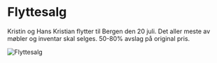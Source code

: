 Flyttesalg
==========

Kristin og Hans Kristian flytter til Bergen den 20 juli. Det aller meste av møbler og inventar skal selges. 50-80% avslag på original pris.

![Flyttesalg](https://raw.github.com/Starefossen/flyttesalg/gh-pages/images/promo.png)
